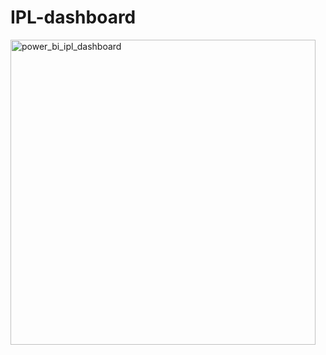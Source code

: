 # IPL-dashboard
<img width="488" alt="power_bi_ipl_dashboard" src="https://user-images.githubusercontent.com/70143030/236536587-b3741f42-4072-4ec7-a8b4-a7f850f27d89.png">
